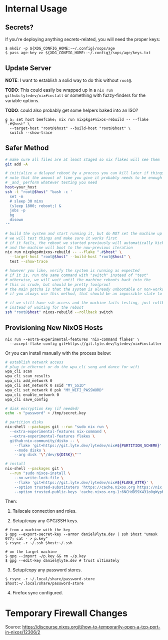 # Internal Usage

## Secrets?

If you're deploying anything secrets-related, you will need the proper keys:

```shell_session
$ mkdir -p ${XDG_CONFIG_HOME:-~/.config}/sops/age
$ pass age-key >> ${XDG_CONFIG_HOME:-~/.config}/sops/age/keys.txt
```

## Update Server

**NOTE**: I want to establish a solid way to do this without `root@`.

**TODO**: This could easily be wrapped up in a `nix run github:lytedev/nix#install` or something with fuzzy-finders for the variable options.

**TODO**: could also probably get some helpers baked into an ISO?

```fish
g a; set host beefcake; nix run nixpkgs#nixos-rebuild -- --flake ".#$host" \
  --target-host "root@$host" --build-host "root@$host" \
  switch --show-trace
```

## Safer Method

```bash
# make sure all files are at least staged so nix flakes will see them
git add -A

# initialize a delayed reboot by a process you can kill later if things look good
# note that the amount of time you give it probably needs to be enough time to both complete the upgrade
# _and_ perform whatever testing you need
host=your_host
ssh -t "root@$host" "bash -c '
  set -m
  # sleep 30 mins
  (sleep 1800; reboot;) &
  jobs -p
  bg
  disown
'"

# build the system and start running it, but do NOT set the machine up to boot to that system yet
# we will test things and make sure it works first
# if it fails, the reboot we started previously will automatically kick in once the timeout is reached
# and the machine will boot to the now-previous iteration
nix run nixpkgs#nixos-rebuild -- --flake ".#$host" \
  --target-host "root@$host" --build-host "root@$host" \
  test --show-trace

# however you like, verify the system is running as expected
# if it is, run the same command with "switch" instead of "test"
# otherwise, we will wait until the machine reboots back into the 
# this is crude, but should be pretty foolproof
# the main gotcha is that the system is already unbootable or non-workable, but
# if you always use this method, that should be an impossible state to get into

# if we still have ssh access and the machine fails testing, just rollback
# instead of waiting for the reboot
ssh "root@$host" nixos-rebuild --rollback switch
```

## Provisioning New NixOS Hosts

```shell
nix run --extra-experimental-features 'nix-command flakes' \
  --accept-flake-config git+https://git.lyte.dev/lytedev/nix#installer
```

Or you can install manually with the process below:

```bash
# establish network access
# plug in ethernet or do the wpa_cli song and dance for wifi
wpa_cli scan
wpa_cli scan_results
wpa_cli add_network 0
wpa_cli set_network 0 ssid "MY_SSID"
wpa_cli set_network 0 psk "MY_WIFI_PASSWORD"
wpa_cli enable_network 0
wpa_cli save_config

# disk encryption key (if needed)
echo -n "password" > /tmp/secret.key

# partition disks
nix-shell --packages git --run "sudo nix run \
  --extra-experimental-features nix-command \
  --extra-experimental-features flakes \
  github:nix-community/disko -- \
    --flake 'git+https://git.lyte.dev/lytedev/nix#${PARTITION_SCHEME}' \
    --mode disko \
    --arg disk '\"/dev/${DISK}\"'"

# install
nix-shell --packages git \
  --run "sudo nixos-install \
    --no-write-lock-file \
    --flake 'git+https://git.lyte.dev/lytedev/nix#${FLAKE_ATTR}' \
    --option trusted-substituters 'https://cache.nixos.org https://nix.h.lyte.dev' \
    --option trusted-public-keys 'cache.nixos.org-1:6NCHdD59X431o0gWypbMrAURkbJ16ZPMQFGspcDShjY= h.lyte.dev:HeVWtne31ZG8iMf+c15VY3/Mky/4ufXlfTpT8+4Xbs0='"
```

Then:

1. Tailscale connection and roles.

2. Setup/copy any GPG/SSH keys.

```shell
# from a machine with the key
$ gpg --export-secret-key --armor daniel@lyte.dev | ssh $host "umask 077; cat - > p.key"
$ rsync -r ~/.ssh $host:~/.ssh

# on the target machine
$ gpg --import ~/p.key && rm ~/p.key
$ gpg --edit-key daniel@lyte.dev # trust ultimately
```

3. Setup/copy any password stores.

```shell
$ rsync -r ~/.local/share/password-store $host:~/.local/share/password-store
```

4. Firefox sync configured.

# Temporary Firewall Changes

Source: https://discourse.nixos.org/t/how-to-temporarily-open-a-tcp-port-in-nixos/12306/2
